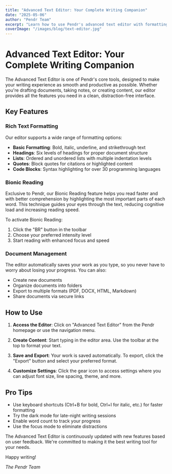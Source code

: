 ```yaml
---
title: "Advanced Text Editor: Your Complete Writing Companion"
date: "2025-05-06"
author: "Pendr Team"
excerpt: "Learn how to use Pendr's advanced text editor with formatting tools, bionic reading, and more."
coverImage: "/images/blog/text-editor.jpg"
---
```


# Advanced Text Editor: Your Complete Writing Companion

The Advanced Text Editor is one of Pendr's core tools, designed to make your writing experience as smooth and productive as possible. Whether you're drafting documents, taking notes, or creating content, our editor provides all the features you need in a clean, distraction-free interface.

## Key Features

### Rich Text Formatting

Our editor supports a wide range of formatting options:

- **Basic Formatting**: Bold, italic, underline, and strikethrough text
- **Headings**: Six levels of headings for proper document structure
- **Lists**: Ordered and unordered lists with multiple indentation levels
- **Quotes**: Block quotes for citations or highlighted content
- **Code Blocks**: Syntax highlighting for over 30 programming languages

### Bionic Reading

Exclusive to Pendr, our Bionic Reading feature helps you read faster and with better comprehension by highlighting the most important parts of each word. This technique guides your eyes through the text, reducing cognitive load and increasing reading speed.

To activate Bionic Reading:
1. Click the "BR" button in the toolbar
2. Choose your preferred intensity level
3. Start reading with enhanced focus and speed

### Document Management

The editor automatically saves your work as you type, so you never have to worry about losing your progress. You can also:

- Create new documents
- Organize documents into folders
- Export to multiple formats (PDF, DOCX, HTML, Markdown)
- Share documents via secure links

## How to Use

1. **Access the Editor**: Click on "Advanced Text Editor" from the Pendr homepage or use the navigation menu.

2. **Create Content**: Start typing in the editor area. Use the toolbar at the top to format your text.

3. **Save and Export**: Your work is saved automatically. To export, click the "Export" button and select your preferred format.

4. **Customize Settings**: Click the gear icon to access settings where you can adjust font size, line spacing, theme, and more.

## Pro Tips

- Use keyboard shortcuts (Ctrl+B for bold, Ctrl+I for italic, etc.) for faster formatting
- Try the dark mode for late-night writing sessions
- Enable word count to track your progress
- Use the focus mode to eliminate distractions

The Advanced Text Editor is continuously updated with new features based on user feedback. We're committed to making it the best writing tool for your needs.

Happy writing!

*The Pendr Team*
